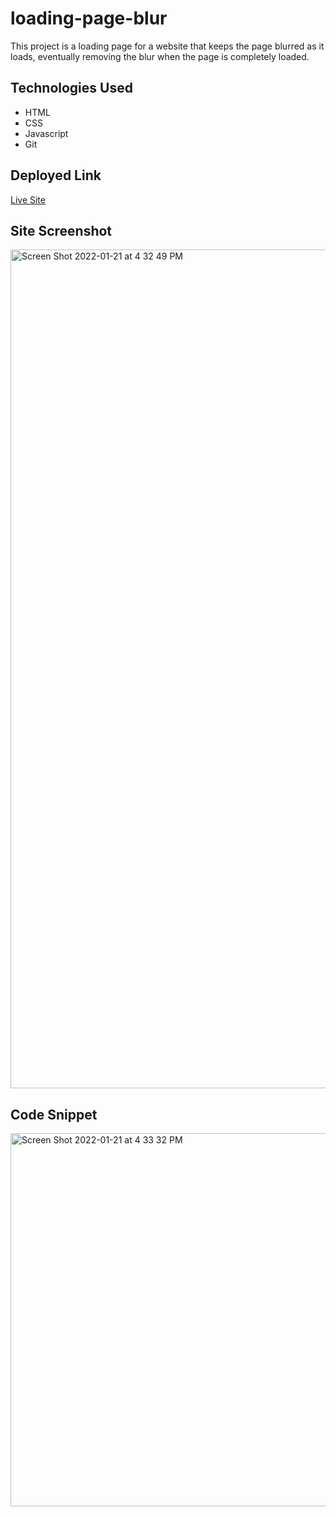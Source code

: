 # loading-page-blur

This project is a loading page for a website that keeps the page blurred as it loads, eventually removing the blur when the page is completely loaded.

## Technologies Used 

* HTML
* CSS
* Javascript
* Git 

## Deployed Link

[Live Site](https://gabrielcrosetti.github.io/loading-page-blur/)

## Site Screenshot

<img width="1342" alt="Screen Shot 2022-01-21 at 4 32 49 PM" src="https://user-images.githubusercontent.com/89226867/150603141-eed9f28d-1a52-4d67-b13f-3225b159bdc0.png">

## Code Snippet 

<img width="597" alt="Screen Shot 2022-01-21 at 4 33 32 PM" src="https://user-images.githubusercontent.com/89226867/150603156-3299d5e8-a36c-4342-839a-397a5c37a312.png">
